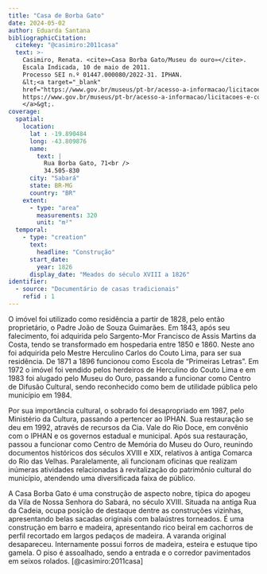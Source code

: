 ```yaml
---
title: "Casa de Borba Gato"
date: 2024-05-02
author: Eduarda Santana
bibliographicCitation:
  citekey: "@casimiro:2011casa"
  text: >-
    Casimiro, Renata. <cite>«Casa Borba Gato/Museu do ouro»</cite>.
    Escala Indicada, 10 de maio de 2011.
    Processo SEI n.º 01447.000080/2022-31. IPHAN.
    &lt;<a target="_blank"
    href="https://www.gov.br/museus/pt-br/acesso-a-informacao/licitacoes-e-contratos/licitacoes/licitacoes-e-contratos-2022-e-2023/pregao-eletronico-n9_2023-edital-e-anexos.pdf">
    https://www.gov.br/museus/pt-br/acesso-a-informacao/licitacoes-e-contratos/licitacoes/licitacoes-e-contratos-2022-e-2023/pregao-eletronico-n9_2023-edital-e-anexos.pdf
    </a>&gt;.
coverage:
  spatial:
    location:
      lat : -19.890484
      long: -43.809876
      name:
        text: |
          Rua Borba Gato, 71<br />
          34.505-830
      city: "Sabará"
      state: BR-MG
      country: "BR"
    extent:
      - type: "area"
        measurements: 320
        unit: "m²"
  temporal:
    - type: "creation"
      text:
        headline: "Construção"
      start_date:
        year: 1826
      display_date: "Meados do século XVIII a 1826"
identifier:
  - source: "Documentário de casas tradicionais"
    refid : 1
---
```


O imóvel foi utilizado como residência a partir de 1828, pelo então proprietário, o Padre João de Souza Guimarães. Em 1843, após seu falecimento, foi  adquirida pelo Sargento-Mor Francisco de Assis Martins da Costa, tendo se transformado em hospedaria entre 1850 e 1860. Neste ano foi adquirida  pelo Mestre Herculino Carlos do Couto Lima, para ser sua residência. De 1871 a 1896 funcionou como Escola de “Primeiras Letras”. Em 1972 o imóvel  foi vendido pelos herdeiros de Herculino do Couto Lima e em 1983 foi alugado pelo Museu do Ouro, passando a funcionar como Centro de Difusão  Cultural, sendo reconhecido como bem de utilidade pública pelo município em 1984.

Por sua importância cultural, o sobrado foi desapropriado em 1987, pelo Ministério da Cultura, passando a pertencer ao IPHAN. Sua restauração se deu  em 1992, através de recursos da Cia. Vale do Rio Doce, em convênio com o IPHAN e os governos estadual e municipal. Após sua restauração, passou  a funcionar como Centro de Memória do Museu do Ouro, reunindo documentos históricos dos séculos XVIII e XIX, relativos à antiga Comarca do Rio  das Velhas. Paralelamente, ali funcionam oficinas que realizam inúmeras atividades relacionadas à revitalização do patrimônio cultural do município,  atendendo uma diversificada faixa de público.

A Casa Borba Gato é uma construção de aspecto nobre, típica do apogeu da Vila de Nossa Senhora do Sabará, no século XVIII. Situada na antiga Rua  da Cadeia, ocupa posição de destaque dentre as construções vizinhas, apresentando belas sacadas originais com balaústres torneados. É uma  construção em barro e madeira, apresentando rico beiral em cachorros de perfil recortado em largos pedaços de madeira. A varanda original  desapareceu. Internamente possui forros de madeira, esteira e estuque tipo gamela. O piso é assoalhado, sendo a entrada e o corredor pavimentados  em seixos rolados. [@casimiro:2011casa]
